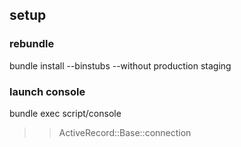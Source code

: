 ## setup

### rebundle

  bundle install --binstubs --without production staging

### launch console

  bundle exec script/console
  >> ActiveRecord::Base::connection

